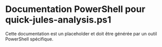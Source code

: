 # Documentation PowerShell pour quick-jules-analysis.ps1

Cette documentation est un placeholder et doit être générée par un outil PowerShell spécifique.
